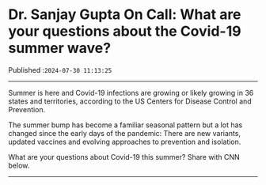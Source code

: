 # Dr. Sanjay Gupta On Call: What are your questions about the Covid-19 summer wave?

Published :`2024-07-30 11:13:25`

---

Summer is here and Covid-19 infections are growing or likely growing in 36 states and territories, according to the US Centers for Disease Control and Prevention.

The summer bump has become a familiar seasonal pattern but a lot has changed since the early days of the pandemic: There are new variants, updated vaccines and evolving approaches to prevention and isolation.

What are your questions about Covid-19 this summer? Share with CNN below.

---

